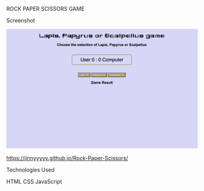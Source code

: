 ROCK PAPER SCISSORS GAME

Screenshot

![home](images/game.jpg)

<Try playing game>

https://jinnyyyyy.github.io/Rock-Paper-Scissors/
 
Technologies Used

HTML
CSS
JavaScript